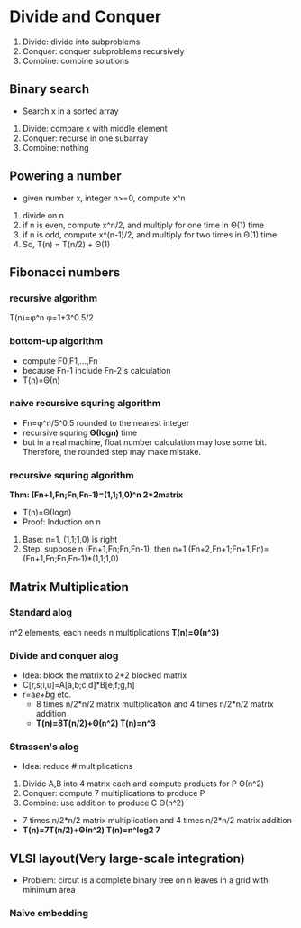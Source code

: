 # Divide and Conquer
1. Divide: divide into subproblems
2. Conquer: conquer subproblems recursively
3. Combine: combine solutions

## Binary search
- Search x in a sorted array
1. Divide: compare x with middle element
2. Conquer: recurse in one subarray
3. Combine: nothing

## Powering a number
- given number x, integer n>=0, compute x^n
1. divide on n
2. if n is even, compute x^n/2, and multiply for one time in Θ(1) time
3. if n is odd, compute x^(n-1)/2, and multiply for two times in Θ(1) time
4. So, T(n) = T(n/2) + Θ(1)

## Fibonacci numbers
### recursive algorithm
T(n)=φ^n φ=1+3^0.5/2
### bottom-up algorithm
- compute F0,F1,...,Fn
- because Fn-1 include Fn-2's calculation
- T(n)=Θ(n)
### naive recursive squring algorithm
- Fn=φ^n/5^0.5 rounded to the nearest integer
- recursive squring **Θ(logn)** time
- but in a real machine, float number calculation may lose some bit. Therefore, the rounded step may make mistake.
### recursive squring algorithm
**Thm: (Fn+1,Fn;Fn,Fn-1)=(1,1;1,0)^n 2*2matrix**
- T(n)=Θ(logn)
- Proof: Induction on n
1. Base: n=1, (1,1;1,0) is right
2. Step: suppose n (Fn+1,Fn;Fn,Fn-1), then n+1 (Fn+2,Fn+1;Fn+1,Fn)=(Fn+1,Fn;Fn,Fn-1)*(1,1;1,0)

## Matrix Multiplication
### Standard alog
n^2 elements, each needs n multiplications **T(n)=Θ(n^3)**
### Divide and conquer alog
- Idea: block the matrix to 2*2 blocked matrix
- C[r,s;i,u]=A[a,b;c,d]*B[e,f;g,h]
- r=a*e+b*g etc.
  - 8 times n/2\*n/2 matrix multiplication and 4 times n/2\*n/2 matrix addition
  - **T(n)=8T(n/2)+Θ(n^2) T(n)=n^3**
### Strassen's alog
- Idea: reduce # multiplications
1. Divide A,B into 4 matrix each and compute products for P Θ(n^2)
2. Conquer: compute 7 multiplications to produce P
3. Combine: use addition to produce C Θ(n^2)
- 7 times n/2\*n/2 matrix multiplication and 4 times n/2\*n/2 matrix addition
- **T(n)=7T(n/2)+Θ(n^2) T(n)=n^log2 7**

## VLSI layout(Very large-scale integration)
- Problem: circut is a complete binary tree on n leaves in a grid with minimum area
### Naive embedding

